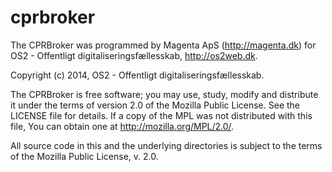 # cprbroker
The CPRBroker was programmed by Magenta ApS (http://magenta.dk)
for OS2 - Offentligt digitaliseringsfællesskab, http://os2web.dk.

Copyright (c) 2014, OS2 - Offentligt digitaliseringsfællesskab.

The CPRBroker is free software; you may use, study, modify and
distribute it under the terms of version 2.0 of the Mozilla Public
License. See the LICENSE file for details. If a copy of the MPL was not
distributed with this file, You can obtain one at
http://mozilla.org/MPL/2.0/.

All source code in this and the underlying directories is subject to
the terms of the Mozilla Public License, v. 2.0. 
